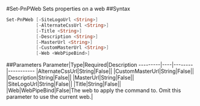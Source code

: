 #Set-PnPWeb
Sets properties on a web
##Syntax
```powershell
Set-PnPWeb [-SiteLogoUrl <String>]
           [-AlternateCssUrl <String>]
           [-Title <String>]
           [-Description <String>]
           [-MasterUrl <String>]
           [-CustomMasterUrl <String>]
           [-Web <WebPipeBind>]
```


##Parameters
Parameter|Type|Required|Description
---------|----|--------|-----------
|AlternateCssUrl|String|False||
|CustomMasterUrl|String|False||
|Description|String|False||
|MasterUrl|String|False||
|SiteLogoUrl|String|False||
|Title|String|False||
|Web|WebPipeBind|False|The web to apply the command to. Omit this parameter to use the current web.|
